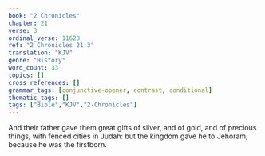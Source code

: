 ```yaml
---
book: "2 Chronicles"
chapter: 21
verse: 3
ordinal_verse: 11628
ref: "2 Chronicles 21:3"
translation: "KJV"
genre: "History"
word_count: 33
topics: []
cross_references: []
grammar_tags: [conjunctive-opener, contrast, conditional]
thematic_tags: []
tags: ["Bible","KJV","2-Chronicles"]
---
```

And their father gave them great gifts of silver, and of gold, and of precious things, with fenced cities in Judah: but the kingdom gave he to Jehoram; because he was the firstborn.
